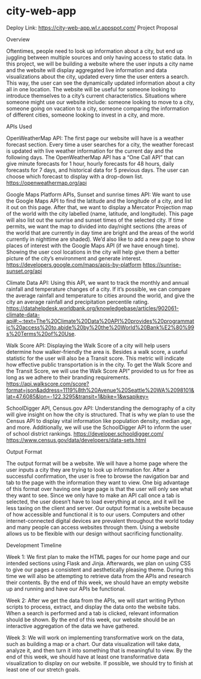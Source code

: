 # city-web-app
Deploy Link: https://city-web-app.wl.r.appspot.com/
Project Proposal

Overview

Oftentimes, people need to look up information about a city, but end up juggling between multiple sources and only having access to static data. In this project, we will be building a website where the user inputs a city name and the website will display aggregated live information and data visualizations about the city, updated every time the user enters a search. This way, the user can see the dynamically updated information about a city all in one location. The website will be useful for someone looking to introduce themselves to a city’s current characteristics. Situations where someone might use our website include: someone looking to move to a city, someone going on vacation to a city, someone comparing the information of different cities, someone looking to invest in a city, and more. 

APIs Used

OpenWeatherMap API: The first page our website will have is a weather forecast section. Every time a user searches for a city, the weather forecast is updated with live weather information for the current day and the following days. The OpenWeatherMap API has a “One Call API” that can give minute forecasts for 1 hour, hourly forecasts for 48 hours, daily forecasts for 7 days, and historical data for 5 previous days. The user can choose which forecast to display with a drop-down list.
https://openweathermap.org/api

Google Maps Platform APIs, Sunset and sunrise times API: We want to use the Google Maps API to find the latitude and the longitude of a city, and list it out on this page. After that, we want to display a Mercator Projection map of the world with the city labelled (name, latitude, and longitude). This page will also list out the sunrise and sunset times of the selected city. If time permits, we want the map to divided into day/night sections (the areas of the world that are currently in day time are bright and the areas of the world currently in nighttime are shaded). We’d also like to add a new page to show places of interest with the Google Maps API (if we have enough time). Showing the user cool locations in the city will help give them a better picture of the city’s environment and generate interest.
https://developers.google.com/maps/apis-by-platform
https://sunrise-sunset.org/api

Climate Data API: Using this API, we want to track the monthly and annual rainfall and temperature changes of a city. If it’s possible, we can compare the average rainfall and temperature to cities around the world, and give the city an average rainfall and precipitation percentile rating.
https://datahelpdesk.worldbank.org/knowledgebase/articles/902061-climate-data-api#:~:text=The%20Climate%20Data%20API%20provides%20programmatic%20access%20to,abide%20by%20the%20World%20Bank%E2%80%99s%20Terms%20of%20Use.

Walk Score API: Displaying the Walk Score of a city will help users determine how walker-friendly the area is. Besides a walk score, a useful statistic for the user will also be a Transit score. This metric will indicate how effective public transportation is in the city. To get the Walk Score and the Transit Score, we will use the Walk Score API” provided to us for free as long as we adhere to their branding requirements.
https://api.walkscore.com/score?format=json&address=1119%8th%20Avenue%20Seattle%20WA%2098101&lat=47.6085&lon=-122.3295&transit=1&bike=1&wsapikey=<YOUR-WSAPIKEY>

SchoolDigger API, Census.gov API: Understanding the demography of a city will give insight on how the city is structured. That is why we plan to use the Census API to display vital information like population density, median age, and more. Additionally, we will use the SchoolDigger API to inform the user of school district rankings.
https://developer.schooldigger.com/
https://www.census.gov/data/developers/data-sets.html

Output Format

The output format will be a website. We will have a home page where the user inputs a city they are trying to look up information for. After a successful confirmation, the user is free to browse the navigation bar and tab to the page with the information they want to view. One big advantage of this format over having one large page is that the user will only see what they want to see. Since we only have to make an API call once a tab is selected, the user doesn’t have to load everything at once, and it will be less taxing on the client and server. Our output format is a website because of how accessible and functional it is to our users. Computers and other internet-connected digital devices are prevalent throughout the world today and many people can access websites through them. Using a website allows us to be flexible with our design without sacrificing functionality.

Development Timeline

Week 1: We first plan to make the HTML pages for our home page and our intended sections using Flask and Jinja. Afterwards, we plan on using CSS to give our pages a consistent and aesthetically pleasing theme. During this time we will also be attempting to retrieve data from the APIs and research their contents. By the end of this week, we should have an empty website up and running and have our APIs be functional.

Week 2: After we get the data from the APIs, we will start writing Python scripts to process, extract, and display the data onto the website tabs. When a search is performed and a tab is clicked, relevant information should be shown. By the end of this week, our website should be an interactive aggregation of the data we have gathered. 

Week 3: We will work on implementing transformative work on the data, such as building a map or a chart. Our data visualization will take data, analyze it, and then turn it into something that is meaningful to view. By the end of this week, we should have at least one transformative data visualization to display on our website. If possible, we should try to finish at least one of our stretch goals.

